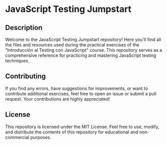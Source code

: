 # JavaScript Testing Jumpstart

## Description

Welcome to the JavaScript Testing Jumpstart repository! Here you'll find all the files and resources used during the practical exercises of the "Introducción al Testing con JavaScript" course. This repository serves as a comprehensive reference for practicing and mastering JavaScript testing techniques.

## Contributing

If you find any errors, have suggestions for improvements, or want to contribute additional exercises, feel free to open an issue or submit a pull request. Your contributions are highly appreciated!

## License

This repository is licensed under the MIT License. Feel free to use, modify, and distribute the contents of this repository for educational and non-commercial purposes.
